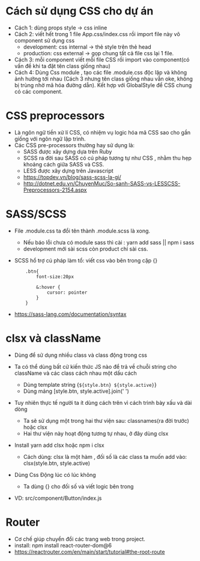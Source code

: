 # Cách sử dụng CSS cho dự án 
+ Cách 1: dùng props style -> css inline
+ Cách 2: viết hết trong 1 file App.css/index.css rồi import file này vô component sử dụng css
    + development: css internal -> thẻ style trên thẻ head
    + production: css external -> gọp chung tất cả file css lại 1 file.
+ Cách 3: mỗi component viết mỗi file CSS rồi import vào component(có vấn đề khi ta đặt tên class giống nhau)
+ Cách 4: Dùng Css module , tạo các file .module.css độc lập và không ảnh hưởng tới nhau (Cách 3 nhưng tên class giống nhau vẫn oke, không bị trùng nhờ mã hóa đường dẫn). Kết hợp với GlobalStyle để CSS chung có các component.

# CSS preprocessors
+ Là ngôn ngữ tiền xử lí CSS, có nhiệm vụ logic hóa mã CSS sao cho gần giống với ngôn ngữ lập trình.
+ Các CSS pre-processors thường hay sử dụng là:
    + SASS được xây dựng dựa trên Ruby
    + SCSS ra đời sau SASS có cú pháp tương tự như CSS , nhằm thu hẹp khoảng cách giữa SASS và CSS.
    + LESS được xây dựng trên Javascript
    + https://topdev.vn/blog/sass-scss-la-gi/
    + http://dotnet.edu.vn/ChuyenMuc/So-sanh-SASS-vs-LESSCSS-Preprocessors-2154.aspx

# SASS/SCSS 
+ File .module.css ta đổi tên thành .module.scss là xong.
    + Nếu báo lỗi chưa có module sass thì cài : yarn add sass || npm i sass
    + development mới sài scss còn product chỉ sài css.

+ SCSS hổ trợ cú pháp làm tổ: viết css vào bên trong cặp {}
    ```
        .btn{
            font-size:20px

            &:hover {
                cursor: pointer
            }
        }
    ```
+ https://sass-lang.com/documentation/syntax

# clsx và className
+ Dùng để sử dụng nhiều class và class động trong css
+ Ta có thể dùng bất cử kiến thức JS nào để trả về chuỗi string cho className và các class cách nhau một dấu cách
    + Dùng template string {`${style.btn} ${style.active}`}
    + Dùng mảng [style.btn, style.active].join(' ')

+ Tuy nhiên thực tế người ta ít dùng cách trên vì cách trình bày xấu và dài dòng
    + Ta sẽ sử dụng một trong hai thư viện sau: classnames(ra đời trước) hoặc clsx
    + Hai thư viện này hoạt động tương tự nhau, ở đây dùng clsx

+ Install yarn add clsx hoặc npm i clsx
    + Cách dùng: clsx là một hàm , đối số là các class ta muốn add vào: clsx(style.btn, style.active)

+ Dùng Css Động lúc có lúc không 
    + Ta dùng {} cho đối số  và viết logic bên trong
+ VD: src/component/Button/index.js


# Router
+ Cơ chế giúp chuyển đổi các trang web trong project.
+ install: npm install react-router-dom@6
+ https://reactrouter.com/en/main/start/tutorial#the-root-route